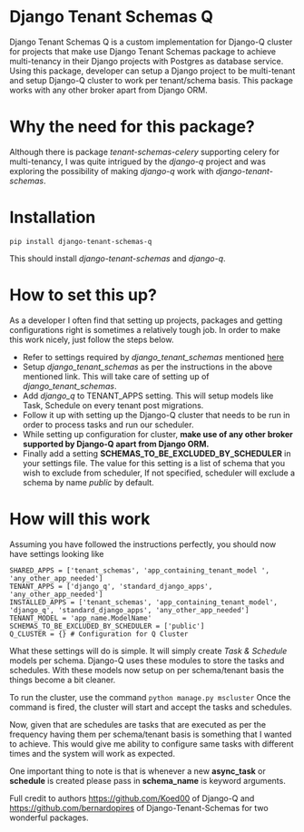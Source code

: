 # Django Tenant Schemas Q

Django Tenant Schemas Q is a custom implementation for Django-Q cluster for projects that make use Django Tenant Schemas package to achieve multi-tenancy in their Django projects with Postgres as database service. Using this package, developer can setup a Django project to be multi-tenant and setup Django-Q cluster to work per tenant/schema basis. This package works with any other broker apart from Django ORM.

# Why the need for this package?

Although there is package *tenant-schemas-celery* supporting celery for multi-tenancy, I was quite intrigued by the *django-q* project and was exploring the possibility of making *django-q* work with *django-tenant-schemas*.

# Installation

    pip install django-tenant-schemas-q

This should install *django-tenant-schemas* and *django-q*.

# How to set this up?
As a developer I often find that setting up projects, packages and getting configurations right is sometimes a relatively tough job. In order to make this work nicely, just follow the steps below.

- Refer to settings required by *django_tenant_schemas* mentioned [here](https://django-tenant-schemas.readthedocs.io/en/latest/install.html)
- Setup *django_tenant_schemas* as per the instructions in the above mentioned link. This will take care of setting up of *django_tenant_schemas*.
- Add *django_q* to TENANT_APPS setting. This will setup models like Task, Schedule on every tenant post migrations.
- Follow it up with setting up the Django-Q cluster that needs to be run in order to process tasks and run our scheduler.
- While setting up configuration for cluster, **make use of any other broker supported by Django-Q apart from Django ORM.**
- Finally add a setting **SCHEMAS_TO_BE_EXCLUDED_BY_SCHEDULER** in your settings file. The value for this setting is a list of schema that you wish to exclude from scheduler, If not specified, scheduler will exclude a schema by name *public* by default.

# How will this work
Assuming you have followed the instructions perfectly, you should now have settings looking like 

    SHARED_APPS = ['tenant_schemas', 'app_containing_tenant_model ', 'any_other_app_needed']
    TENANT_APPS = ['django_q', 'standard_django_apps', 'any_other_app_needed']
    INSTALLED_APPS = ['tenant_schemas', 'app_containing_tenant_model', 'django_q', 'standard_django_apps', 'any_other_app_needed']
    TENANT_MODEL = 'app_name.ModelName'
    SCHEMAS_TO_BE_EXCLUDED_BY_SCHEDULER = ['public']
    Q_CLUSTER = {} # Configuration for Q Cluster

What these settings will do is simple. It will simply create *Task & Schedule* models per schema. Django-Q uses these modules to store the tasks and schedules. With these models now setup on per schema/tenant basis the things become a bit cleaner.

To run the cluster, use the command `python manage.py mscluster`
Once the command is fired, the cluster will start and accept the tasks and schedules. 

Now, given that are schedules are tasks that are executed as per the frequency having them per schema/tenant basis is something that I wanted to achieve. This would give me ability to configure same tasks with different times and the system will work as expected.

One important thing to note is that is whenever a new **async_task** or **schedule** is created please pass in **schema_name** is keyword arguments.

Full credit to authors https://github.com/Koed00 of Django-Q and https://github.com/bernardopires of Django-Tenant-Schemas for two wonderful packages.